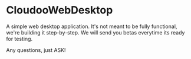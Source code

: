 # CloudooWebDesktop
A simple web desktop application. It's not meant to be fully functional, we're building it step-by-step. We will send you betas everytime its ready for testing.

Any questions, just ASK!
